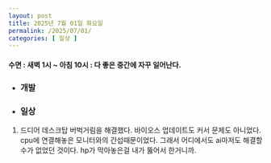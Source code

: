 ```yaml
---
layout: post
title: 2025년 7월 01일 화요일
permalink: /2025/07/01/
categories: [ 일상 ]
---
```

#### 수면 : 새벽 1시 ~ 아침 10시 : 다 좋은 중간에 자꾸 일어난다.
* ### 개발

* ### 일상
1. 드디어 데스크탑 버벅거림을 해결했다. 바이오스 업데이트도 커서 문제도 아니었다. cpu에 연결해놓은 모니터와의 간섭때문이었다. 그래서 어디에서도 ai마저도 해결할수가 없었던 것이다. hp가 막아놓은걸 내가 뚫어서 한거니까.
